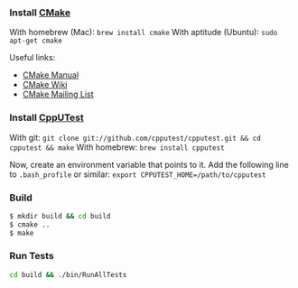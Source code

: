 ### Install [CMake](http://cmake.org)

With homebrew (Mac): `brew install cmake`
With aptitude (Ubuntu): `sudo apt-get cmake`

Useful links:
* [CMake Manual](http://cmake.org/cmake/help/v2.8.9/cmake.html)
* [CMake Wiki](http://www.itk.org/Wiki/CMake)
* [CMake Mailing List](http://cmake.3232098.n2.nabble.com/)

### Install [CppUTest](http://cpputest.org)

With git: `git clone git://github.com/cpputest/cpputest.git && cd cpputest && make` 
With homebrew: `brew install cpputest`

Now, create an environment variable that points to it.  Add the following line to `.bash_profile` or similar: `export CPPUTEST_HOME=/path/to/cpputest`

### Build
```sh
$ mkdir build && cd build
$ cmake ..
$ make
```

### Run Tests
```sh
cd build && ./bin/RunAllTests
